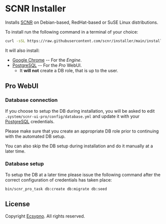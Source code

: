 # SCNR Installer

Installs [SCNR](https://ecsypno.com/scnr-documentation/) on Debian-based, 
RedHat-based or SuSE Linux distributions.

To install run the following command in a terminal of your choice:

```bash
curl -sSL https://raw.githubusercontent.com/scnr/installer/main/install.sh > /tmp/i.sh && bash /tmp/i.sh
```

It will also install:
* [Google Chrome](https://www.google.com/chrome/) -- For the _Engine_.
* [PostgreSQL](https://www.postgresql.org/) -- For the _Pro_ WebUI.
    * It **will not** create a DB role, that is up to the user. 

## Pro WebUI

### Database connection

If you choose to setup the DB during installation, you will be asked to edit 
`.system/scnr-ui-pro/config/database.yml` and update
it with your [PostgreSQL](https://www.postgresql.org/) credentials.

Please make sure that you create an appropriate DB role prior to continuing with
the automated DB setup.

You can also skip the DB setup during installation and do it manually at a later time.

### Database setup

To setup the DB at a later time please issue the following command after the
correct configuration of credentials has taken place:

```
bin/scnr_pro_task db:create db:migrate db:seed
```


## License

Copyright [Ecsypno](https://ecsypno.com/). 
All rights reserved.
